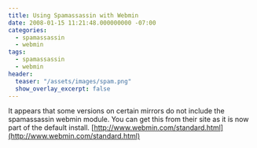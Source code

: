 ```yaml
---
title: Using Spamassassin with Webmin
date: 2008-01-15 11:21:48.000000000 -07:00
categories:
  - spamassassin
  - webmin
tags:
  - spamassassin
  - webmin
header:
  teaser: "/assets/images/spam.png"
  show_overlay_excerpt: false
---
```

It appears that some versions on certain mirrors do not include the  spamassassin webmin module. You can get this from their site as it is  now part of the default install. [http://www.webmin.com/standard.html](http://www.webmin.com/standard.html)
